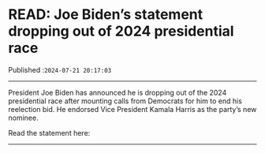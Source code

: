 # READ: Joe Biden’s statement dropping out of 2024 presidential race

Published :`2024-07-21 20:17:03`

---

President Joe Biden has announced he is dropping out of the 2024 presidential race after mounting calls from Democrats for him to end his reelection bid. He endorsed Vice President Kamala Harris as the party’s new nominee.

Read the statement here:

---

